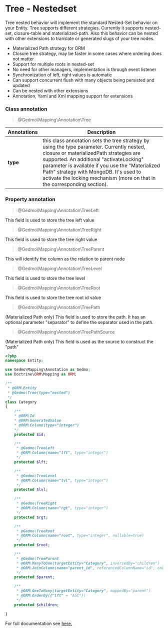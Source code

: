 # Tree - Nestedset

Tree nested behavior will implement the standard Nested-Set behavior on your Entity. Tree supports different strategies. Currently it supports nested-set, closure-table and materialized-path. Also this behavior can be nested with other extensions to translate or generated slugs of your tree nodes.

- Materialized Path strategy for ORM
- Closure tree strategy, may be faster in some cases where ordering does not matter
- Support for multiple roots in nested-set
- No need for other managers, implementation is through event listener
- Synchronization of left, right values is automatic
- Can support concurrent flush with many objects being persisted and updated
- Can be nested with other extensions
- Annotation, Yaml and Xml mapping support for extensions

### Class annotation

> @Gedmo\Mapping\Annotation\Tree

| Annotations | Description |
|--|--|
| **type** | this class annotation sets the tree strategy by using the type parameter. Currently nested, closure or materializedPath strategies are supported. An additional "activateLocking" parameter is available if you use the "Materialized Path" strategy with MongoDB. It's used to activate the locking mechanism (more on that in the corresponding section). |

### Property annotation

> @Gedmo\Mapping\Annotation\TreeLeft 

This field is used to store the tree left value

> @Gedmo\Mapping\Annotation\TreeRight 

This field is used to store the tree right value

> @Gedmo\Mapping\Annotation\TreeParent

This will identify the column as the relation to parent node

> @Gedmo\Mapping\Annotation\TreeLevel 

This field is used to store the tree level

> @Gedmo\Mapping\Annotation\TreeRoot 

This field is used to store the tree root id value

> @Gedmo\Mapping\Annotation\TreePath 

(Materialized Path only) This  field is used to store the path. It has an optional parameter "separator" to define the separator used in the path.

> @Gedmo\Mapping\Annotation\TreePathSource 

(Materialized Path only) This field is used as the source to construct the "path"

```php
<?php
namespace Entity;

use Gedmo\Mapping\Annotation as Gedmo;
use Doctrine\ORM\Mapping as ORM;

/**
 * @ORM\Entity
 * @Gedmo\Tree(type="nested")
 */
class Category
{
    /** 
    * @ORM\Id 
    * @ORM\GeneratedValue
    * @ORM\Column(type="integer")
    */
    protected $id;

    /**
     * @Gedmo\TreeLeft
     * @ORM\Column(name="lft", type="integer")
     */
    protected $lft;

    /**
     * @Gedmo\TreeLevel
     * @ORM\Column(name="lvl", type="integer")
     */
    protected $lvl;

    /**
     * @Gedmo\TreeRight
     * @ORM\Column(name="rgt", type="integer")
     */
    protected $rgt;

    /**
     * @Gedmo\TreeRoot
     * @ORM\Column(name="root", type="integer", nullable=true)
     */
    protected $root;

    /**
     * @Gedmo\TreeParent
     * @ORM\ManyToOne(targetEntity="Category", inversedBy="children")
     * @ORM\JoinColumn(name="parent_id", referencedColumnName="id", onDelete="CASCADE")
     */
    protected $parent;

    /**
     * @ORM\OneToMany(targetEntity="Category", mappedBy="parent")
     * @ORM\OrderBy({"lft" = "ASC"})
     */
    protected $children;
    
}
```

For full documentation see [here.](https://github.com/Atlantic18/DoctrineExtensions/blob/master/doc/tree.md)
